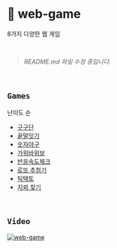# 🍬 web-game
8가지 다양한 웹 게임

</br>

> *README.md 파일 수정 중입니다.*

</br>

## `Games`
난이도 순
  * [구구단](https://github.com/hyejooLim/web-game/tree/main/%EA%B5%AC%EA%B5%AC%EB%8B%A8)
  * [끝말잇기](https://github.com/hyejooLim/web-game/tree/main/%EB%81%9D%EB%A7%90%EC%9E%87%EA%B8%B0)
  * [숫자야구](https://github.com/hyejooLim/web-game/tree/main/%EC%88%AB%EC%9E%90%EC%95%BC%EA%B5%AC)
  * [가위바위보](https://github.com/hyejooLim/web-game/tree/main/%EA%B0%80%EC%9C%84%EB%B0%94%EC%9C%84%EB%B3%B4)
  * [반응속도체크](https://github.com/hyejooLim/web-game/tree/main/%EB%B0%98%EC%9D%91%EC%86%8D%EB%8F%84%EC%B2%B4%ED%81%AC)
  * [로또 추첨기](https://github.com/hyejooLim/web-game/tree/main/%EB%A1%9C%EB%98%90%EC%B6%94%EC%B2%A8%EA%B8%B0)
  * [틱택토](https://github.com/hyejooLim/web-game/tree/main/%ED%8B%B1%ED%83%9D%ED%86%A0)
  * [지뢰 찾기](https://github.com/hyejooLim/web-game/tree/main/%EC%A7%80%EB%A2%B0%EC%B0%BE%EA%B8%B0)

</br>

## `Video`
[![web-game](https://img.youtube.com/vi/CKJylQ9vfDQ/0.jpg)](https://www.youtube.com/watch?v=CKJylQ9vfDQ)
